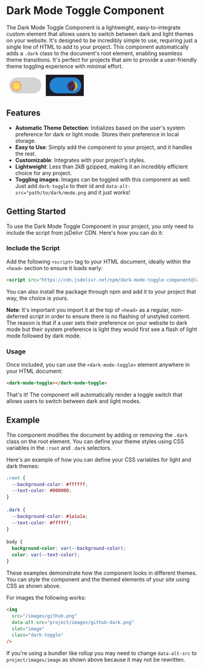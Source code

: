 # Dark Mode Toggle Component

The Dark Mode Toggle Component is a lightweight, easy-to-integrate custom element that allows users to switch between dark and light themes on your website. It's designed to be incredibly simple to use, requiring just a single line of HTML to add to your project. This component automatically adds a `.dark` class to the document's root element, enabling seamless theme transitions. It's perfect for projects that aim to provide a user-friendly theme toggling experience with minimal effort.

![Light mode](examples/light-mode.png)
![Dark mode](examples/dark-mode.png)

## Features

- **Automatic Theme Detection**: Initializes based on the user's system preference for dark or light mode. Stores their preference in local storage.
- **Easy to Use**: Simply add the component to your project, and it handles the rest.
- **Customizable**: Integrates with your project's styles.
- **Lightweight**: Less than 2kB gzipped, making it an incredibly efficient choice for any project.
- **Toggling images**: Images can be toggled with this component as well. Just add `dark-toggle` to their id and `data-alt-src="path/to/dark/mode.png` and it just works!

## Getting Started

To use the Dark Mode Toggle Component in your project, you only need to include the script from jsDelivr CDN. Here's how you can do it:

### Include the Script

Add the following `<script>` tag to your HTML document, ideally within the `<head>` section to ensure it loads early:

```html
<script src="https://cdn.jsdelivr.net/npm/dark-mode-toggle-component@latest/dist/index.js"></script>
```

You can also install the package through npm and add it to your project that way, the choice is yours.

**Note**: It's important you import it at the top of `<head>` as a regular, non-deferred script in order to ensure there is no flashing of unstyled content. The reason is that if a user sets their preference on your website to dark mode but their system preference is light they would first see a flash of light mode followed by dark mode.

### Usage

Once included, you can use the `<dark-mode-toggle>` element anywhere in your HTML document:

```html
<dark-mode-toggle></dark-mode-toggle>
```

That's it! The component will automatically render a toggle switch that allows users to switch between dark and light modes.

## Example

The component modifies the document by adding or removing the `.dark` class on the root element. You can define your theme styles using CSS variables in the `:root` and `.dark` selectors.

Here's an example of how you can define your CSS variables for light and dark themes:

```css
:root {
  --background-color: #ffffff;
  --text-color: #000000;
}

.dark {
  --background-color: #1a1a1a;
  --text-color: #ffffff;
}

body {
  background-color: var(--background-color);
  color: var(--text-color);
}
```

These examples demonstrate how the component looks in different themes. You can style the component and the themed elements of your site using CSS as shown above.

For images the following works:

```html
<img
  src="/images/github.png"
  data-alt-src="project/images/github-dark.png"
  slot="image"
  class="dark-toggle"
/>
```

If you're using a bundler like rollup you may need to change `data-alt-src` to `project/images/image` as shown above because it may not be rewritten.
